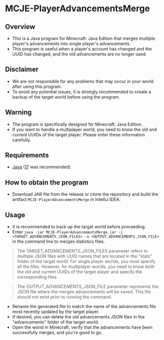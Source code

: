# MCJE-PlayerAdvancementsMerge

## Overview
- This is a Java program for Minecraft: Java Edition that merges multiple player's advancements into single player's advancements.
- This program is useful when a player's account has changed and the UUID has changed, and the old advancements are no longer used.

## Disclaimer
- We are not responsible for any problems that may occur in your world after using this program.
- To avoid any potential issues, it is strongly recommended to create a backup of the target world before using the program.

## Warning
- The program is specifically designed for Minecraft: Java Edition.
- If you want to handle a multiplayer world, you need to know the old and current UUIDs of the target player. Please enter these information carefully.

## Requirements
- [Java](https://www.oracle.com/jp/java/technologies/downloads/) ([17](https://www.oracle.com/jp/java/technologies/downloads/#java17) was recommended)

## How to obtain the program
- Download JAR file from the release or clone the repository and build the artifact `MCJE-PlayerAdvancementsMerge` in IntelliJ IDEA.

## Usage
- It is recommended to back up the target world before proceeding.
- Enter `java -jar MCJE-PlayerAdvancementsMerge.jar -i <TARGET_ADVANCEMENTS_JSON_FILES> -o <OUTPUT_ADVANCEMENTS_JSON_FILE>` in the command line to merges statistics files.
> The TARGET_ADVANCEMENTS_JSON_FILES parameter refers to multiple JSON files with UUID names that are located in the "stats" folder of the target world. For single player worlds, you must specify all the files. However, for multiplayer worlds, you need to know both the old and current UUIDs of the target player and specify the corresponding files.

> The OUTPUT_ADVANCEMENTS_JSON_FILE parameter represents the JSON file where the merges advancements will be saved. This file should not exist prior to running the command.
- Rename the generated file to match the name of the advancements file most recently updated by the target player.
- If desired, you can delete the old advancements JSON files in the "advancements" folder of the target world.
- Open the world in Minecraft, verify that the advancements have been successfully merges, and you're good to go.